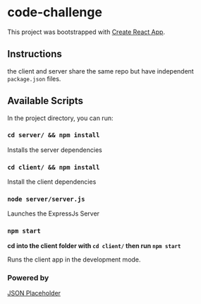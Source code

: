 # code-challenge

This project was bootstrapped with [Create React App](https://github.com/facebook/create-react-app).

## Instructions

the client and server share the same repo but have independent `package.json` files.

## Available Scripts

In the project directory, you can run:

### `cd server/ && npm install`

Installs the server dependencies

### `cd client/ && npm install`

Install the client dependencies

### `node server/server.js`

Launches the ExpressJs Server

### `npm start`

**cd into the client folder with `cd client/` then run `npm start`**

Runs the client app in the development mode.<br />

### Powered by

[JSON Placeholder](https://jsonplaceholder.typicode.com/)
